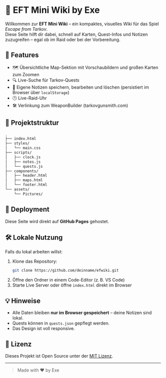 # 🎯 EFT Mini Wiki by Exe

Willkommen zur **EFT Mini Wiki** – ein kompaktes, visuelles Wiki für das Spiel *Escape from Tarkov*.  
Diese Seite hilft dir dabei, schnell auf Karten, Quest-Infos und Notizen zuzugreifen – egal ob im Raid oder bei der Vorbereitung.

## 🔧 Features

- 🗺️ Übersichtliche Map-Sektion mit Vorschaubildern und großen Karten zum Zoomen
- 🔍 Live-Suche für Tarkov-Quests
- 📓 Eigene Notizen speichern, bearbeiten und löschen (persistiert im Browser über `localStorage`)
- 🕒 Live-Raid-Uhr
- 🛠️ Verlinkung zum WeaponBuilder (tarkovgunsmith.com)

## 🧱 Projektstruktur

```bash
.
├── index.html
├── styles/
│   └── main.css
├── scripts/
│   ├── clock.js
│   ├── notes.js
│   └── quests.js
├── components/
│   ├── header.html
│   ├── maps.html
│   └── footer.html
└── assets/
    └── Pictures/
```

## 🚀 Deployment

Diese Seite wird direkt auf **GitHub Pages** gehostet.

## 🛠️ Lokale Nutzung

Falls du lokal arbeiten willst:

1. Klone das Repository:
   ```bash
   git clone https://github.com/deinname/efwiki.git
   ```
2. Öffne den Ordner in einem Code-Editor (z. B. VS Code)
3. Starte Live Server oder öffne `index.html` direkt im Browser

## 💡 Hinweise

- Alle Daten bleiben **nur im Browser gespeichert** – deine Notizen sind lokal.
- Quests können in `quests.json` gepflegt werden.
- Das Design ist voll responsive.


## 🧠 Lizenz

Dieses Projekt ist Open Source unter der [MIT Lizenz](LICENSE).

---

> Made with ❤️ by Exe
